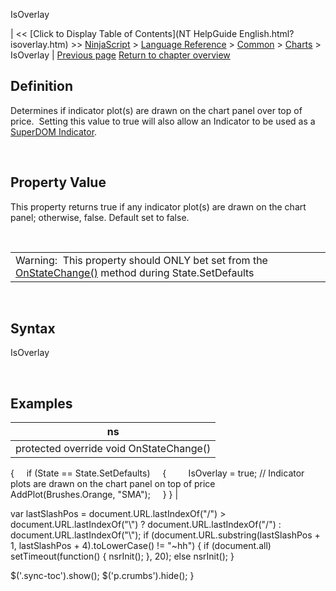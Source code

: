 ﻿










 


IsOverlay







| &lt;&lt; [Click to Display Table of Contents](NT HelpGuide English.html?isoverlay.htm) &gt;&gt;
 [NinjaScript](ninjascript.htm) &gt; [Language Reference](language_reference_wip.htm) &gt; [Common](common.htm) &gt; [Charts](chart.htm) &gt;
IsOverlay | [Previous page](isautoscale.htm)
[Return to chapter overview](chart.htm)










Definition
----------


Determines if indicator plot(s) are drawn on the chart panel over top of price.  Setting this value to true will also allow an Indicator to be used as a [SuperDOM Indicator](working_with_indicators_superdom.htm).


 


Property Value
--------------


This property returns true if any indicator plot(s) are drawn on the chart panel; otherwise, false. Default set to false.


 




|  |
| --- |
| Warning:  This property should ONLY bet set from the [OnStateChange()](onstatechange.htm) method during State.SetDefaults |



 


Syntax
------


IsOverlay


 


Examples
--------




| ns |
| --- |
| protected override void OnStateChange()
{
     if (State == State.SetDefaults)
     {
         IsOverlay = true; // Indicator plots are drawn on the chart panel on top of price    
         AddPlot(Brushes.Orange, "SMA");
     }
} |






 
 var lastSlashPos = document.URL.lastIndexOf("/") &gt; document.URL.lastIndexOf("\\") ? document.URL.lastIndexOf("/") : document.URL.lastIndexOf("\\");
 if (document.URL.substring(lastSlashPos + 1, lastSlashPos + 4).toLowerCase() != "~hh") {
 if (document.all) setTimeout(function() {
 nsrInit();
 }, 20);
 else nsrInit();
 }
 
 
 $('.sync-toc').show();
 $('p.crumbs').hide();
 }
 
 
 



